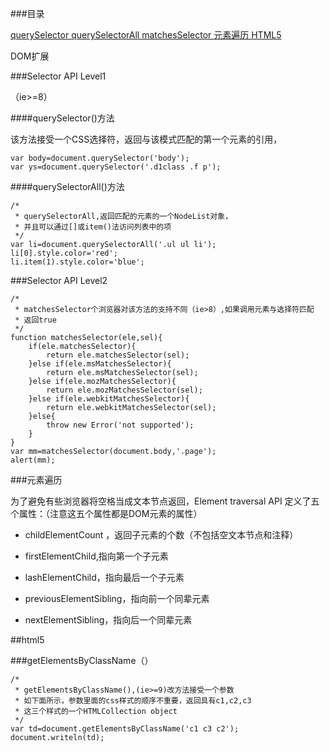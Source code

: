 ###目录

<a href="#a1">
	querySelector
</a>
<a href="#a2">
	querySelectorAll
</a>
<a href="#a3">
	matchesSelector
</a>
<a href="#a4">
	元素遍历
</a>
<a href="#a5">
	HTML5
</a>


DOM扩展

###Selector API Level1

（ie>=8）

<a name="a1"></a>

####querySelector()方法

该方法接受一个CSS选择符，返回与该模式匹配的第一个元素的引用，

	var body=document.querySelector('body');
	var ys=document.querySelector('.d1class .f p');

<a name="a2"></a>

####querySelectorAll()方法

	/*
	 * querySelectorAll,返回匹配的元素的一个NodeList对象，
	 * 并且可以通过[]或item()法访问列表中的项
	 */
	var li=document.querySelectorAll('.ul ul li');
	li[0].style.color='red';
	li.item(1).style.color='blue';

<a name="a3"></a>

###Selector API Level2

	/*
	 * matchesSelector个浏览器对该方法的支持不同（ie>8）,如果调用元素与选择符匹配
	 * 返回true
	 */
	function matchesSelector(ele,sel){
		if(ele.matchesSelector){
			return ele.matchesSelector(sel);
		}else if(ele.msMatchesSelector){
			return ele.msMatchesSelector(sel);
		}else if(ele.mozMatchesSelector){
			return ele.mozMatchesSelector(sel);
		}else if(ele.webkitMatchesSelector){
			return ele.webkitMatchesSelector(sel);
		}else{
			throw new Error('not supported');
		}
	}
	var mm=matchesSelector(document.body,'.page');
	alert(mm);

<a name="a4"></a>

###元素遍历

为了避免有些浏览器将空格当成文本节点返回，Element traversal API 定义了五个属性：（注意这五个属性都是DOM元素的属性）

+ childElementCount ，返回子元素的个数（不包括空文本节点和注释）

+ firstElementChild,指向第一个子元素

+ lashElementChild，指向最后一个子元素

+ previousElementSibling，指向前一个同辈元素

+ nextElementSibling，指向后一个同辈元素

<a name="a5"></a>

##html5

###getElementsByClassName（）

	/*
	 * getElementsByClassName(),(ie>=9)改方法接受一个参数
	 * 如下面所示，参数里面的css样式的顺序不重要，返回具有c1,c2,c3
	 * 这三个样式的一个HTMLCollection object
	 */
	var td=document.getElementsByClassName('c1 c3 c2');
	document.writeln(td);